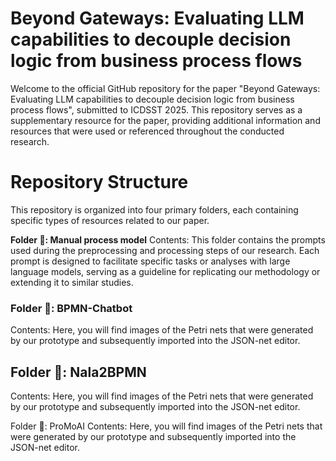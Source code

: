 # Beyond Gateways: Evaluating LLM capabilities to decouple decision logic from business process flows

Welcome to the official GitHub repository for the paper "Beyond Gateways: Evaluating LLM capabilities to decouple decision logic from business process flows", submitted to ICDSST 2025. 
This repository serves as a supplementary resource for the paper, providing additional information and resources that were used or referenced throughout the conducted research.

# Repository Structure

This repository is organized into four primary folders, each containing specific types of resources related to our paper.

**Folder 📂: Manual process model**
Contents: This folder contains the prompts used during the preprocessing and processing steps of our research. Each prompt is designed to facilitate specific tasks or analyses with large language models, serving as a guideline for replicating our methodology or extending it to similar studies.

### Folder 📂: BPMN-Chatbot
Contents: Here, you will find images of the Petri nets that were generated by our prototype and subsequently imported into the JSON-net editor.

## Folder 📂: Nala2BPMN
Contents: Here, you will find images of the Petri nets that were generated by our prototype and subsequently imported into the JSON-net editor.

Folder 📂: ProMoAI
Contents: Here, you will find images of the Petri nets that were generated by our prototype and subsequently imported into the JSON-net editor.
